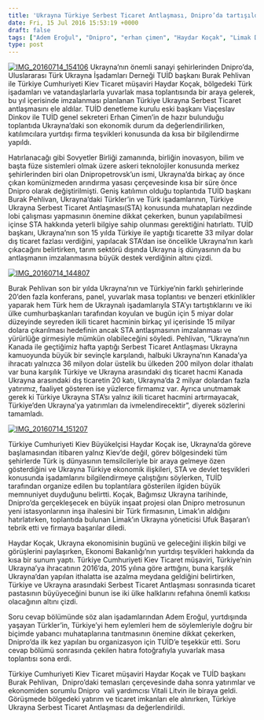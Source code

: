 ```yaml
---
title: 'Ukrayna Türkiye Serbest Ticaret Antlaşması, Dnipro’da tartışıldı'
date: Fri, 15 Jul 2016 15:53:19 +0000
draft: false
tags: ["Adem Eroğul", "Dnipro", "erhan çimen", "Haydar Koçak", "Limak Dnipro metro", "Limak Ukrayna", "TUİD", "TUİD (Türk Ukrayna İşadamları Derneği)", "Türkiye Cumhuriyeti Kiev Ticaret müşaviri", "Türkiye Ukrayna Serbest Ticaret Antlaşması", "Ufuk Başaran", "Uluslararası Türk Ukrayna İşadamları Derneği", "Viaçeslav Dinkov"]
type: post
---
```


[![IMG_20160714_154106](https://burakpehlivan.org/wp-content/uploads/2016/07/IMG_20160714_154106.jpg)](https://burakpehlivan.org/wp-content/uploads/2016/07/IMG_20160714_154106.jpg)
Ukrayna’nın önemli sanayi şehirlerinden Dnipro’da, Uluslararası Türk Ukrayna İşadamları Derneği TUİD başkanı Burak Pehlivan ile Türkiye Cumhuriyeti Kiev Ticaret müşaviri Haydar Koçak, bölgedeki Türk işadamları ve vatandaşlarlarla yuvarlak masa toplantısında bir araya gelerek, bu yıl içerisinde imzalanması planlanan Türkiye Ukrayna Serbest Ticaret antlaşmasını ele aldılar. TUİD denetleme kurulu eski başkanı Viaçeslav Dinkov ile TUİD genel sekreteri Erhan Çimen’in de hazır bulunduğu toplantıda Ukrayna’daki son ekonomik durum da değerlendirilirken, katılımcılara yurtdışı firma teşvikleri konusunda da kısa bir bilgilendirme yapıldı.

Hatırlanacağı gibi Sovyetler Birliği zamanında, birliğin inovasyon, bilim ve başta füze sistemleri olmak üzere askeri teknolojiler konusunda merkez şehirlerinden biri olan Dnipropetrovsk’un ismi, Ukrayna’da birkaç ay önce çıkan komünizmeden arındırma yasası çerçevesinde kısa bir süre önce Dnipro olarak değiştirilmişti. Geniş katılımın olduğu toplantıda TUİD başkanı Burak Pehlivan, Ukrayna’daki Türkler’in ve Türk işadamlarının, Türkiye Ukrayna Serbest Ticaret Antlaşması(STA) konusunda muhatapları nezdinde lobi çalışması yapmasının önemine dikkat çekerken, bunun yapılabilmesi içinse STA hakkında yeterli bilgiye sahip olunması gerektiğini hatırlattı. TUİD başkanı, Ukrayna’nın son 15 yılda Türkiye ile yaptığı ticarette 33 milyar dolar dış ticaret fazlası verdiğini, yapılacak STA’dan ise öncelikle Ukrayna’nın karlı çıkacağını belirtirken, tarım sektörü dışında Ukrayna iş dünyasının da bu antlaşmanın imzalanmasına büyük destek verdiğinin altını çizdi.

[![IMG_20160714_144807](https://burakpehlivan.org/wp-content/uploads/2016/07/IMG_20160714_144807.jpg)](https://burakpehlivan.org/wp-content/uploads/2016/07/IMG_20160714_144807.jpg)

Burak Pehlivan son bir yılda Ukrayna’nın ve Türkiye’nin farklı şehirlerinde 20’den fazla konferans, panel, yuvarlak masa toplantısı ve benzeri etkinlikler yaparak hem Türk hem de Ukraynalı işadamlarıyla STA’yı tartıştıklarını ve iki ülke cumhurbaşkanları tarafından koyulan ve bugün için 5 miyar dolar düzeyinde seyreden ikili ticaret hacminin birkaç yıl içerisinde 15 milyar dolara çıkarılması hedefinin ancak STA antlaşmasının imzalanması ve yürürlüğe girmesiyle mümkün olabileceğini söyledi. Pehlivan, “Ukrayna’nın Kanada ile geçtiğimiz hafta yaptığı Serbest Ticaret Antlaşması Ukrayna kamuoyunda büyük bir sevinçle karşılandı, halbuki Ukrayna’nın Kanada’ya ihracatı yalnızca 36 milyon dolar üstelik bu ülkeden 200 milyon dolar ithalatı var buna karşılık Türkiye ve Ukrayna arasındaki dış ticaret hacmi Kanada Ukrayna arasındaki dış ticaretin 20 katı, Ukrayna’da 2 milyar dolardan fazla yatırımız, faaliyet gösteren ise yüzlerce firmamız var. Ayrıca unutmamak gerek ki Türkiye Ukrayna STA’sı yalnız ikili ticaret hacmini artırmayacak, Türkiye’den Ukrayna’ya yatırımları da ivmelendirecektir”, diyerek sözlerini tamamladı.

[![IMG_20160714_151207](https://burakpehlivan.org/wp-content/uploads/2016/07/IMG_20160714_151207.jpg)](https://burakpehlivan.org/wp-content/uploads/2016/07/IMG_20160714_151207.jpg)

Türkiye Cumhuriyeti Kiev Büyükelçisi Haydar Koçak ise, Ukrayna’da göreve başlamasından itibaren yalnız Kiev’de değil, görev bölgesindeki tüm şehirlerde Türk iş dünyasının temsilcileriyle bir araya gelmeye özen gösterdiğini ve Ukrayna Türkiye ekonomik ilişkileri, STA ve devlet teşvikleri konusunda işadamlarını bilgilendirmeye çalıştığını söylerken, TUİD tarafından organize edilen bu toplantılara gösterilen ilgiden büyük memnuniyet duyduğunu belirtti. Koçak, Bağımsız Ukrayna tarihinde, Dnipro’da gerçekleşecek en büyük inşaat projesi olan Dnipro metrosunun yeni istasyonlarının inşa ihalesini bir Türk firmasının, Limak’ın aldığını hatırlatırken, toplantıda bulunan Limak’ın Ukrayna yöneticisi Ufuk Başaran’ı tebrik etti ve firmaya başarılar diledi.

Haydar Koçak, Ukrayna ekonomisinin bugünü ve geleceğini ilişkin bilgi ve görüşlerini paylaşırken, Ekonomi Bakanlığı’nın yurtdışı teşvikleri hakkında da kısa bir sunum yaptı. Türkiye Cumhuriyeti Kiev Ticaret müşaviri, Türkiye’nin Ukrayna’ya ihracatının 2016’da, 2015 yılına göre arttığını, buna karşılık Ukrayna’dan yapılan ithalatta ise azalma meydana geldiğini belirtirken, Türkiye ve Ukrayna arasındaki Serbest Ticaret Antlaşması sonrasında ticaret pastasının büyüyeceğini bunun ise iki ülke halklarını refahına önemli katkısı olacağının altını çizdi.

Soru cevap bölümünde söz alan işadamlarından Adem Eroğul, yurtdışında yaşayan Türkler’in, Türkiye’yi hem eylemleri hem de söylemleriyle doğru bir biçimde yabancı muhataplarına tanıtmasının önemine dikkat çekerken, Dnipro’da ilk kez yapılan bu organizasyon için TUİD’e teşekkür etti. Soru cevap bölümü sonrasında çekilen hatıra fotoğrafıyla yuvarlak masa toplantısı sona erdi.

Türkiye Cumhuriyeti Kiev Ticaret müşaviri Haydar Koçak ve TUİD başkanı Burak Pehlivan,  Dnipro’daki temasları çerçevesinde daha sonra yatırımlar ve ekonomiden sorumlu Dnipro  vali yardımcısı Vitali Litvin ile biraya geldi. Görüşmede bölgedeki yatırım ve ticaret imkanları ele alınırken, Türkiye Ukrayna Serbest Ticaret Antlaşması da değerlendirildi.

